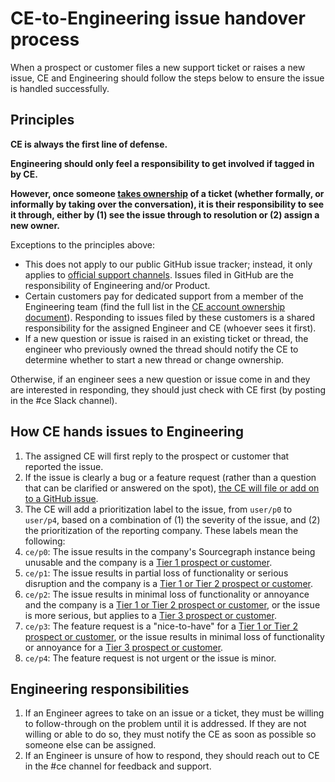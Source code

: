 # CE-to-Engineering issue handover process

When a prospect or customer files a new support ticket or raises a new issue, CE and Engineering should follow the steps below to ensure the issue is handled successfully.

## Principles

**CE is always the first line of defense.**

**Engineering should only feel a responsibility to get involved if tagged in by CE.**

**However, once someone [takes ownership](support.md#support-owners) of a ticket (whether formally, or informally by taking over the conversation), it is their responsibility to see it through, either by (1) see the issue through to resolution or (2) assign a new owner.**

Exceptions to the principles above:

- This does not apply to our public GitHub issue tracker; instead, it only applies to [official support channels](support.md). Issues filed in GitHub are the responsibility of Engineering and/or Product.
- Certain customers pay for dedicated support from a member of the Engineering team (find the full list in the [CE account ownership document](https://docs.google.com/spreadsheets/d/1EbAlUlMoZU-M2haRj0DoW3E7h7KG2D0vwLX3PlwL-h0/edit#gid=0)). Responding to issues filed by these customers is a shared responsibility for the assigned Engineer and CE (whoever sees it first).
- If a new question or issue is raised in an existing ticket or thread, the engineer who previously owned the thread should notify the CE to determine whether to start a new thread or change ownership.

Otherwise, if an engineer sees a new question or issue come in and they are interested in responding, they should just check with CE first (by posting in the #ce Slack channel).

## How CE hands issues to Engineering

1. The assigned CE will first reply to the prospect or customer that reported the issue.
1. If the issue is clearly a bug or a feature request (rather than a question that can be clarified or answered on the spot), [the CE will file or add on to a GitHub issue](customer_issues.md).
1. The CE will add a prioritization label to the issue, from `user/p0` to `user/p4`, based on a combination of (1) the severity of the issue, and (2) the prioritization of the reporting company. These labels mean the following:
  1. `ce/p0`: The issue results in the company's Sourcegraph instance being unusable and the company is a [Tier 1 prospect or customer](../sales/index.md#segmentation).
  1. `ce/p1`: The issue results in partial loss of functionality or serious disruption and the company is a [Tier 1 or Tier 2 prospect or customer](../sales/index.md#segmentation).
  1. `ce/p2`: The issue results in minimal loss of functionality or annoyance and the company is a [Tier 1 or Tier 2 prospect or customer](../sales/index.md#segmentation), or the issue is more serious, but applies to a [Tier 3 prospect or customer](../sales/index.md#segmentation).
  1. `ce/p3`: The feature request is a "nice-to-have" for a [Tier 1 or Tier 2 prospect or customer](../sales/index.md#segmentation), or the issue results in minimal loss of functionality or annoyance for a [Tier 3 prospect or customer](../sales/index.md#segmentation).
  1. `ce/p4`: The feature request is not urgent or the issue is minor.

## Engineering responsibilities

1. If an Engineer agrees to take on an issue or a ticket, they must be willing to follow-through on the problem until it is addressed. If they are not willing or able to do so, they must notify the CE as soon as possible so someone else can be assigned.
1. If an Engineer is unsure of how to respond, they should reach out to CE in the #ce channel for feedback and support.
